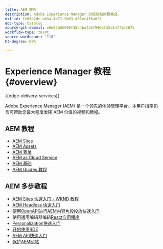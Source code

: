 ```yaml
---
title: AEM 教程
description: Adobe Experience Manager 的视频和教程集合。
exl-id: fe83a2dc-b43a-4e71-9b03-d31ec4f6a6ff
doc-type: Catalog
source-git-commit: e0e57a56090f38c4baf357946ef35d1477ab5675
workflow-type: tm+mt
source-wordcount: '118'
ht-degree: 69%

---
```


# Experience Manager 教程 {#overview}

{{edge-delivery-services}}

Adobe Experience Manager (AEM) 是一个领先的体验管理平台。本用户指南包含可帮助您最大程度发挥 AEM 价值的视频和教程。

## AEM 教程

+ [AEM Sites](https://experienceleague.adobe.com/docs/experience-manager-learn/sites/overview.html)
+ [AEM Assets](https://experienceleague.adobe.com/docs/experience-manager-learn/assets/overview.html)
+ [AEM 表单](https://experienceleague.adobe.com/docs/experience-manager-learn/forms/overview.html)
+ [AEM as Cloud Service](https://experienceleague.adobe.com/docs/experience-manager-learn/cloud-service/overview.html)
+ [AEM 基础](https://experienceleague.adobe.com/docs/experience-manager-learn/foundation/overview.html)
+ [AEM Guides 教程](https://experienceleague.adobe.com/docs/experience-manager-guides-learn/tutorials/overview.html)

## AEM 多步教程

+ [AEM Sites 快速入门 - WKND 教程](https://experienceleague.adobe.com/docs/experience-manager-learn/getting-started-wknd-tutorial-develop/overview.html)
+ [AEM Headless 快速入门](https://experienceleague.adobe.com/docs/experience-manager-learn/getting-started-with-aem-headless/overview.html)
+ [使用OpenAPI进行AEM内容片段投放快速入门](https://experienceleague.adobe.com/en/docs/experience-manager-learn/getting-started-with-aem-headless/open-api/basic/overview)
+ 使用通用编辑器编辑[React应用程序](https://experienceleague.adobe.com/zh-hans/docs/experience-manager-learn/cloud-service/developing/universal-editor/react-app-editing/overview)
+ [Personalization快速入门](https://experienceleague.adobe.com/en/docs/experience-manager-learn/cloud-service/personalization/overview)
+ [开始使用RDE](https://experienceleague.adobe.com/en/docs/experience-manager-learn/cloud-service/developing/rde/overview)
+ [AEM API快速入门](https://experienceleague.adobe.com/en/docs/experience-manager-learn/cloud-service/aem-apis/overview)
+ [保护AEM网站](https://experienceleague.adobe.com/zh-hans/docs/experience-manager-learn/cloud-service/security/traffic-filter-and-waf-rules/overview)
